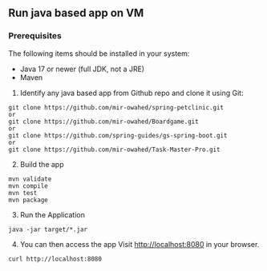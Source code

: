 ## Run java based app on VM 
### Prerequisites

The following items should be installed in your system:

- Java 17 or newer (full JDK, not a JRE)
- Maven
1.  Identify any java based app from Github repo and 
clone it using Git:
```
git clone https://github.com/mir-owahed/spring-petclinic.git
or
git clone https://github.com/mir-owahed/Boardgame.git
or
git clone https://github.com/spring-guides/gs-spring-boot.git
or
git clone https://github.com/mir-owahed/Task-Master-Pro.git
```
2.  Build the app
```
mvn validate
mvn compile
mvn test
mvn package
```
3.  Run the Application
```
java -jar target/*.jar
```
4.  You can then access the app Visit [http://localhost:8080](http://localhost:8080) in your browser.
```
curl http://localhost:8080
```
